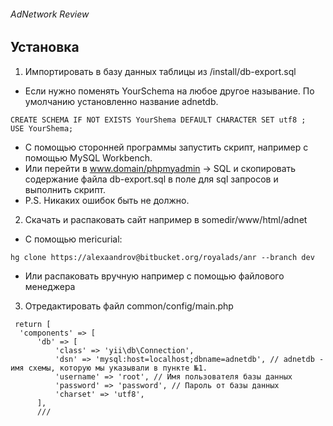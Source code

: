 ###### AdNetwork Review

Установка
------------
1. Импортировать в базу данных таблицы из /install/db-export.sql
  * Если нужно поменять YourSchema на любое другое называние. По умолчанию установленно название adnetdb.
  ```
  CREATE SCHEMA IF NOT EXISTS YourShema DEFAULT CHARACTER SET utf8 ;
  USE YourShema;
  ```
  * С помощью сторонней программы запустить скрипт, например с помощью MySQL Workbench.
  * Или перейти в www.domain/phpmyadmin -> SQL и скопировать содержание файла db-export.sql в поле для sql запросов и выполнить скрипт.
  * P.S. Никаких ошибок быть не должно.
2. Скачать и распаковать сайт например в somedir/www/html/adnet
  * С помощью mericurial:
  ```
  hg clone https://alexaandrov@bitbucket.org/royalads/anr --branch dev
  ```
  * Или распаковать вручную например с помощью файлового менеджера
3. Отредактировать файл common/config/main.php
  ```
   return [
    'components' => [
        'db' => [
            'class' => 'yii\db\Connection',
            'dsn' => 'mysql:host=localhost;dbname=adnetdb', // adnetdb - имя схемы, которую мы указывали в пункте №1. 
            'username' => 'root', // Имя пользователя базы данных
            'password' => 'password', // Пароль от базы данных
            'charset' => 'utf8',
        ],
        ///
  ```
 
